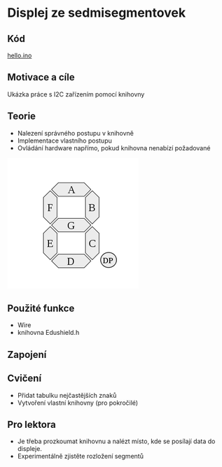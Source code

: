 #	Displej ze sedmisegmentovek

## Kód
[hello.ino](../../../examples/hello/hello.ino)

## Motivace a cíle

  Ukázka práce s I2C zařízením pomocí knihovny



## Teorie
  - Nalezení správného postupu v knihovně
  - Implementace vlastního postupu
  - Ovládání hardware napřímo, pokud knihovna nenabízí požadované

![7segment](img/7segment.png)

##	Použité funkce
- Wire
- knihovna Edushield.h
  
## Zapojení

## Cvičení
  - Přidat tabulku nejčastějších znaků
  - Vytvoření vlastní knihovny (pro pokročilé)

## Pro lektora
  - Je třeba prozkoumat knihovnu a nalézt místo, kde se posílají data do displeje. 
  - Experimentálně zjistěte rozložení segmentů 
